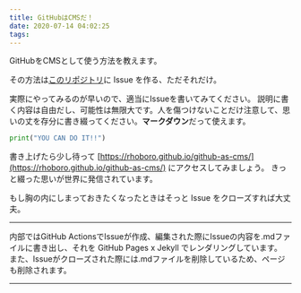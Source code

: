 ```yaml
---
title: GitHubはCMSだ！
date: 2020-07-14 04:02:25
tags: 
---
```

GitHubをCMSとして使う方法を教えます。

その方法は[このリポジトリ](https://github.com/rhoboro/github-as-cms/issues)に Issue を作る、ただそれだけ。

実際にやってみるのが早いので、適当にIssueを書いてみてください。
説明に書く内容は自由だし、可能性は無限大です。人を傷つけないことだけ注意して、思いの丈を存分に書き綴ってください。**マークダウン**だって使えます。

```python
print("YOU CAN DO IT!!")
```

書き上げたら少し待って [https://rhoboro.github.io/github-as-cms/](https://rhoboro.github.io/github-as-cms/)  にアクセスしてみましょう。
きっと綴った思いが世界に発信されています。

もし胸の内にしまっておきたくなったときはそっと Issue をクローズすれば大丈夫。

---

内部ではGitHub ActionsでIssueが作成、編集された際にIssueの内容を.mdファイルに書き出し、それを GitHub Pages x Jekyll でレンダリングしています。
また、Issueがクローズされた際には.mdファイルを削除しているため、ページも削除されます。

---
